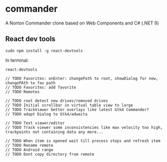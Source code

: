 # commander
A Norton Commander clone based on Web Components and C# (.NET 9)

## React dev tools
```
sudo npm install -g react-devtools
```
In terminal:
```
react-devtools
```

```
// TODO Favorites: onEnter: changePath to root, showDialog for new, changePAth to fav path
// TODO Favorites: add favorite
// TODO Remotes

// TODO root detect new drives/removed drives
// TODO Initial scrollbar in virtual table view to large
// TODO TrackViewer better overlays like latest Gtk4 Commander?
// TODO adapt Dialog to Gtk4/adwaita

// TODO Text viewer/editor
// TODO Track viewer some inconsistencies like max velocity too high, trackpoints not containing data any more...

// TODO When item is opened wait till process stops and refresh item
// TODO Rename remote
// TODO Android range
// TODO Dont copy directory from remote
```